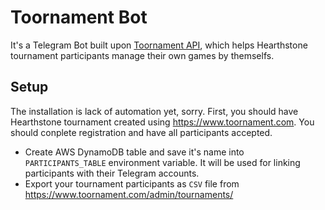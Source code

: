 # Toornament Bot
It's a Telegram Bot built upon [Toornament API](https://www.toornament.com), which helps Hearthstone tournament participants manage their own games by themselfs.

## Setup
The installation is lack of automation yet, sorry. First, you should have Hearthstone tournament created using https://www.toornament.com. You should conplete registration and have all participants accepted.

- Create AWS DynamoDB table and save it's name into `PARTICIPANTS_TABLE` environment variable. It will be used for linking participants with their Telegram accounts.
- Export your tournament participants as `CSV` file from https://www.toornament.com/admin/tournaments/
